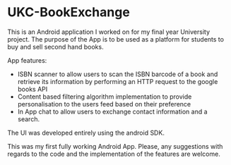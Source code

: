 # UKC-BookExchange


This is an Android application I worked on for my 
final year University project.
The purpose of the App is to be used as a platform for students to buy
and sell second hand books.

App features: 
  - ISBN scanner to allow users to scan the ISBN barcode of a book and 
   retrieve its information by performing an HTTP request to the google books API
  - Content based filtering algorithm implementation to provide personalisation
  to the users feed based on their preference
  - In App chat to allow users to exchange contact information and a search.

The UI was developed entirely using the android SDK.

This was my first fully working Android App. Please, any suggestions with regards to the code and the implementation of the 
features are welcome. 
